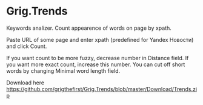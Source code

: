 # Grig.Trends
Keywords analizer.
Count appearence of words on page by xpath. 

Paste URL of some page and enter xpath (predefined for Yandex Новости) and click Count. 

If you want count to be more fuzzy, decrease number in Distance field. If you want more exact count, increase this number.
You can cut off short words by changing Minimal word length field.

Download here https://github.com/grigthefirst/Grig.Trends/blob/master/Download/Trends.zip
